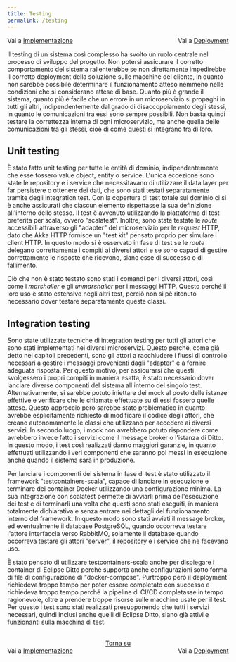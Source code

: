 ```yaml
---
title: Testing
permalink: /testing
---
```


<div>
    <div style="width: 50%; float: left">Vai a <a href="/toys-store/implementation">Implementazione</a></div>
    <div style="width: 50%; float: right; text-align: right">Vai a <a href="/toys-store/deployment">Deployment</a></div>
</div>
<br/>

Il testing di un sistema così complesso ha svolto un ruolo centrale nel processo di sviluppo del progetto. Non potersi assicurare
il corretto comportamento del sistema rallenterebbe se non direttamente impedirebbe il corretto deployment della soluzione sulle
macchine del cliente, in quanto non sarebbe possibile determinare il funzionamento atteso nemmeno nelle condizioni che si considerano
attese di base. Quanto più è grande il sistema, quanto più è facile che un errore in un microservizio si propaghi in tutti gli altri,
indipendentemente dal grado di disaccoppiamento degli stessi, in quanto le comunicazioni tra essi sono sempre possibili. Non basta
quindi testare la correttezza interna di ogni microservizio, ma anche quella delle comunicazioni tra gli stessi, cioè di come
questi si integrano tra di loro.

## Unit testing

È stato fatto unit testing per tutte le entità di dominio, indipendentemente che esse fossero value object, entity o service.
L'unica eccezione sono state le repository e i service che necessitavano di utilizzare il data layer per far persistere o ottenere
dei dati, che sono stati testati separatamente tramite degli integration test. Con la copertura di test totale sul dominio ci si
è anche assicurati che ciascun elemento rispettasse la sua definizione all'interno dello stesso. Il test è avvenuto utilizzando
la piattaforma di test preferita per scala, ovvero "scalatest". Inoltre, sono state testate le _route_ accessibili attraverso gli
"adapter" del microservizio per le _request_ HTTP, dato che Akka HTTP fornisce un "test kit" pensato proprio per simulare i client
HTTP. In questo modo si è osservato in fase di test se le _route_ delegano correttamente i compiti ai diversi attori e se sono
capaci di gestire correttamente le risposte che ricevono, siano esse di successo o di fallimento.

Ciò che non è stato testato sono stati i comandi per i diversi attori, così come i _marshaller_ e gli _unmarshaller_ per i messaggi
HTTP. Questo perché il loro uso è stato estensivo negli altri test, perciò non si pè ritenuto necessario dover testare separatamente
queste classi.

## Integration testing

Sono state utilizzate tecniche di integration testing per tutti gli attori che sono stati implementati nei diversi microservizi.
Questo perché, come già detto nei capitoli precedenti, sono gli attori a racchiudere i flussi di controllo necessari a gestire i
messaggi provenienti dagli "adapter" e a fornire adeguata risposta. Per questo motivo, per assicurarsi che questi svolgessero i
propri compiti in maniera esatta, è stato necessario dover lanciare diverse componenti del sistema all'interno del singolo test.
Alternativamente, si sarebbe potuto iniettare dei mock al posto delle istanze effettive e verificare che le chiamate effettuate
su di essi fossero quelle attese. Questo approccio però sarebbe stato problematico in quanto avrebbe esplicitamente richiesto di
modificare il codice degli attori, che creano autonomamente le classi che utilizzano per accedere ai diversi servizi. In secondo
luogo, i mock non avrebbero potuto rispondere come avrebbero invece fatto i servizi come il message broker o l'istanza di Ditto.
In questo modo, i test così realizzati danno maggiori garanzie, in quanto effettuati utilizzando i veri componenti che saranno
poi messi in esecuzione anche quando il sistema sarà in produzione.

Per lanciare i componenti del sistema in fase di test è stato utilizzato il framework "testcontainers-scala", capace di lanciare
in esecuzione e terminare dei container Docker utilizzando una configurazione minima. La sua integrazione con scalatest permette
di avviarli prima dell'esecuzione dei test e di terminarli una volta che questi sono stati eseguiti, in maniera totalmente
dichiarativa e senza entrare nei dettagli del funzionamento interno del framework. In questo modo sono stati avviati il message
broker, ed eventualmente il database PostgreSQL, quando occorreva testare l'attore interfaccia verso RabbitMQ, solamente il
database quando occorreva testare gli attori "server", il repository e i service che ne facevano uso.

È stato pensato di utilizzare testcontainers-scala anche per dispiegare i container di Eclipse Ditto perché supporta anche
configurazioni sotto forma di file di configurazione di "docker-compose". Purtroppo però il deployment richiedeva troppo tempo per
poter essere completato con successo e richiedeva troppo tempo perché la pipeline di CI/CD completasse in tempo ragionevole, oltre
a prendere troppe risorse sulle macchine usate per il test. Per questo i test sono stati realizzati presupponendo che tutti i
servizi necessari, quindi inclusi anche quelli di Eclipse Ditto, siano già attivi e funzionanti sulla macchina di test.

<br/>
<div>
    <div style="text-align: center"><a href="#">Torna su</a></div>
    <div style="width: 50%; float: left">Vai a <a href="/toys-store/implementation">Implementazione</a></div>
    <div style="width: 50%; float: right; text-align: right">Vai a <a href="/toys-store/deployment">Deployment</a></div>
</div>
<br/>
